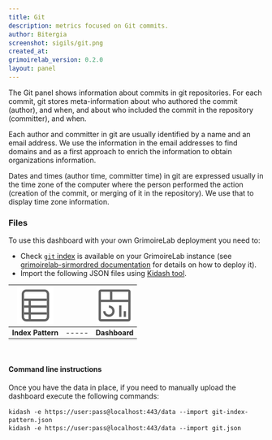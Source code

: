 ```yaml
---
title: Git
description: metrics focused on Git commits.
author: Bitergia
screenshot: sigils/git.png
created_at: 
grimoirelab_version: 0.2.0
layout: panel
---
```


The Git panel shows information about commits in git repositories. For each
commit, git stores meta-information about who authored the commit (author),
and when, and about who included the commit in the repository (committer),
and when.

Each author and committer in git are usually identified by a name and an email
address. We use the information in the email addresses to find domains and as a
first approach to enrich the information to obtain organizations information.

Dates and times (author time, committer time) in git are expressed usually in
the time zone of the computer where the person performed the action (creation of
the commit, or merging of it in the repository). We use that to display time
zone information.


### Files
To use this dashboard with your own GrimoireLab deployment you need to:
* Check [`git` index][git-schema] is available on your GrimoireLab instance 
(see [grimoirelab-sirmordred documentation][sirmordred-git] for details on how to deploy it).
* Import the following JSON files using [Kidash tool](https://github.com/chaoss/grimoirelab-kidash/).

| [![Index Pattern][ip-icon]][index-pattern] | | [![Dashboard][dash-icon]][dashboard] |
| :---------: | ---------- | :-------------: |
| **Index Pattern** | ----- | **Dashboard** |

<br />

#### Command line instructions
Once you have the data in place, if you need to manually upload the dashboard execute the
following commands:
```
kidash -e https://user:pass@localhost:443/data --import git-index-pattern.json
kidash -e https://user:pass@localhost:443/data --import git.json
```


[git-schema]: https://github.com/chaoss/grimoirelab-elk/blob/master/schema/git.csv
[sirmordred-git]: https://github.com/chaoss/grimoirelab-sirmordred#git-
[dash-icon]: ../assets/images/icons/dashboard.png
[ip-icon]: ../assets/images/icons/file-ruled.png
[dashboard]: https://raw.githubusercontent.com/chaoss/grimoirelab-sigils/master/json/git.json
[index-pattern]: https://raw.githubusercontent.com/chaoss/grimoirelab-sigils/master/json/git-index-pattern.json
